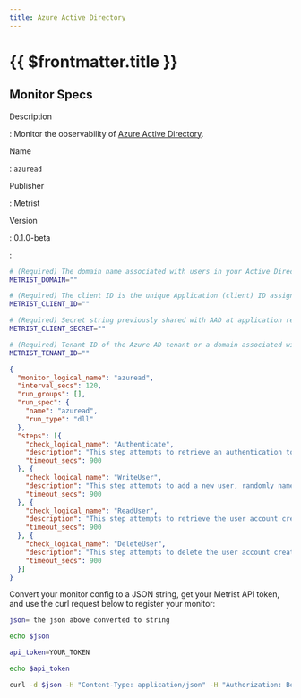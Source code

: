 ```yaml
---
title: Azure Active Directory
---
```


# {{ $frontmatter.title }}

## Monitor Specs

Description

: Monitor the observability of [Azure Active Directory](https://azure.microsoft.com/products/active-directory).

Name

: `azuread`

Publisher

: Metrist

Version

: 0.1.0-beta

: &nbsp;


<!--@include: /parts/_1.md-->


<!--@include: /parts/_2.md-->


<!--@include: /parts/_3.md-->


```sh
# (Required) The domain name associated with users in your Active Directory. Example: metrist.io.
METRIST_DOMAIN=""

# (Required) The client ID is the unique Application (client) ID assigned to your app by Azure AD when the app was registered. You can find the Application (Client) ID in your Azure subscription by Azure AD => Enterprise applications => Application ID.
METRIST_CLIENT_ID=""

# (Required) Secret string previously shared with AAD at application registration to prove the identity of the application (the client) requesting the tokens.
METRIST_CLIENT_SECRET=""

# (Required) Tenant ID of the Azure AD tenant or a domain associated with this Azure AD tenant, in order to sign-in a user of a specific organization only.
METRIST_TENANT_ID=""
```

<!--@include: /parts/tips_env-vars.md -->


<!--@include: /parts/_4.md-->


```json
{
  "monitor_logical_name": "azuread",
  "interval_secs": 120,
  "run_groups": [],
  "run_spec": {
    "name": "azuread",
    "run_type": "dll"
  },
  "steps": [{
    "check_logical_name": "Authenticate",
    "description": "This step attempts to retrieve an authentication token for a Client/Application.",
    "timeout_secs": 900
  }, {
    "check_logical_name": "WriteUser",
    "description": "This step attempts to add a new user, randomly named, to the given domain.",
    "timeout_secs": 900
  }, {
    "check_logical_name": "ReadUser",
    "description": "This step attempts to retrieve the user account created in a previous step.",
    "timeout_secs": 900
  }, {
    "check_logical_name": "DeleteUser",
    "description": "This step attempts to delete the user account created in a previous step.",
    "timeout_secs": 900
  }]
}
```




Convert your monitor config to a JSON string, get your Metrist API token, and use the curl request below to register your monitor:

```sh
json= the json above converted to string

echo $json

api_token=YOUR_TOKEN

echo $api_token

curl -d $json -H "Content-Type: application/json" -H "Authorization: Bearer $api_token" 'https://app.metrist.io/api/v0/monitor-config'

```

<!--@include: /parts/tips_api.md-->


<!--@include: /parts/_5.md-->


<!--@include: /parts/result.md-->